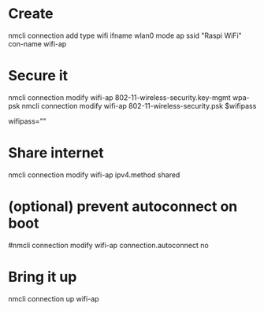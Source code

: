 # Create
nmcli connection add type wifi ifname wlan0 mode ap ssid "Raspi WiFi" con-name wifi-ap

# Secure it
nmcli connection modify wifi-ap 802-11-wireless-security.key-mgmt wpa-psk
nmcli connection modify wifi-ap 802-11-wireless-security.psk $wifipass

wifipass=""

# Share internet
nmcli connection modify wifi-ap ipv4.method shared

# (optional) prevent autoconnect on boot
#nmcli connection modify wifi-ap connection.autoconnect no

# Bring it up
nmcli connection up wifi-ap

